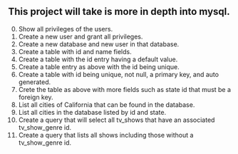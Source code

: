 This project will take is more in depth into mysql.
---
0. Show all privileges of the users.
1. Create a new user and grant all privileges.
2. Create a new database and new user in that database.
3. Create a table with id and name fields.
4. Create a table with the id entry having a default value.
5. Create a table entry as above with the id being unique.
6. Create a table with id being unique, not null, a primary key, and auto generated.
7. Crete the table as above with more fields such as state id that must be a foreign key.
8. List all cities of California that can be found in the database.
9. List all cities in the database listed by id and state.
10. Create a query that will select all tv_shows that have an associated tv_show_genre id.
11. Create a query that lists all shows including those without a tv_show_genre id.
